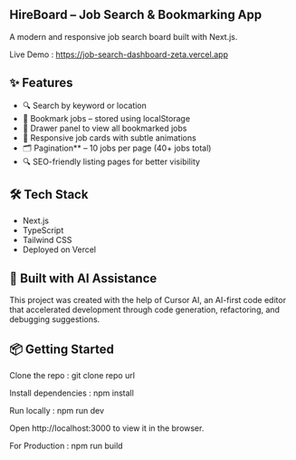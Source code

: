 ## HireBoard – Job Search & Bookmarking App

A modern and responsive job search board built with Next.js.

Live Demo : https://job-search-dashboard-zeta.vercel.app

## ✨ Features

- 🔍 Search by keyword or location
- 📌 Bookmark jobs – stored using localStorage
- 🧾 Drawer panel to view all bookmarked jobs
- 📄 Responsive job cards with subtle animations
- 🗂️ Pagination** – 10 jobs per page (40+ jobs total)
- 🔍 SEO-friendly listing pages for better visibility

## 🛠 Tech Stack

- Next.js
- TypeScript
- Tailwind CSS
- Deployed on Vercel

## 🤖 Built with AI Assistance

This project was created with the help of Cursor AI, an AI-first code editor that accelerated development through code generation, refactoring, and debugging suggestions.

## 📦 Getting Started

Clone the repo : 
git clone repo url

Install dependencies : 
npm install

Run locally : 
npm run dev

Open http://localhost:3000 to view it in the browser.

For Production : 
npm run build
